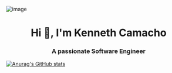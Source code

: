 ![image](https://user-images.githubusercontent.com/124224384/228398225-460670b8-2570-40e5-8c0b-cbecde913d45.png)
### <h1 align="center">Hi 👋, I'm Kenneth Camacho</h1>
<h3 align="center">A passionate Software Engineer</h3>


[![Anurag's GitHub stats](https://github-readme-stats.vercel.app/api?username=kennethcxv)](https://github.com/anuraghazra/github-readme-stats)
